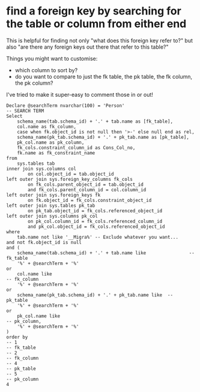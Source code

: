 ﻿# find a foreign key by searching for the table or column from either end

This is helpful for finding not only "what does this foreign key refer to?" but also "are there any foreign keys out there that refer to this table?"

Things you might want to customise:

- which column to sort by?
- do you want to compare to just the fk table, the pk table, the fk column, the pk column?

I've tried to make it super-easy to comment those in or out!

	Declare @searchTerm nvarchar(100) = 'Person'								-- SEARCH TERM
	Select
		schema_name(tab.schema_id) + '.' + tab.name as [fk_table],
		col.name as fk_column,
		case when fk.object_id is not null then '>-' else null end as rel,
		schema_name(pk_tab.schema_id) + '.' + pk_tab.name as [pk_table],
		pk_col.name as pk_column,
		fk_cols.constraint_column_id as Cons_Col_no,
		fk.name as fk_constraint_name
	from
		sys.tables tab
	inner join sys.columns col
			on col.object_id = tab.object_id
	left outer join sys.foreign_key_columns fk_cols
			on fk_cols.parent_object_id = tab.object_id
			and fk_cols.parent_column_id = col.column_id
	left outer join sys.foreign_keys fk
			on fk.object_id = fk_cols.constraint_object_id
	left outer join sys.tables pk_tab
			on pk_tab.object_id = fk_cols.referenced_object_id
	left outer join sys.columns pk_col
			on pk_col.column_id = fk_cols.referenced_column_id
			and pk_col.object_id = fk_cols.referenced_object_id
	where
		tab.name not like '__Migra%' -- Exclude whatever you want...
	and not fk.object_id is null
	and (
		schema_name(tab.schema_id) + '.' + tab.name like				-- fk_table
		'%' + @searchTerm + '%'
	or
		col.name like																						-- fk_column
		'%' + @searchTerm + '%'
	or
		schema_name(pk_tab.schema_id) + '.' + pk_tab.name like	-- pk_table
		'%' + @searchTerm + '%'
	or
		pk_col.name like																				-- pk_column,
		'%' + @searchTerm + '%'
	)
	order by
	-- 1																											-- fk_table
	-- 2																											-- fk_column
	-- 4																											-- pk_table
	-- 5																											-- pk_column
	4